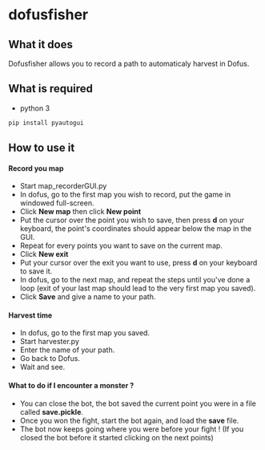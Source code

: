 # dofusfisher

## What it does
Dofusfisher allows you to record a path to automaticaly harvest in Dofus.

## What is required
* python 3
```python
pip install pyautogui
```

## How to use it
#### Record you map
* Start map_recorderGUI.py
* In dofus, go to the first map you wish to record, put the game in windowed full-screen.
* Click **New map** then click **New point**
* Put the cursor over the point you wish to save, then press **d** on your keyboard, the point's coordinates should appear below the map in the GUI.
* Repeat for every points you want to save on the current map.
* Click **New exit**
* Put your cursor over the exit you want to use, press **d** on your keyboard to save it.
* In dofus, go to the next map, and repeat the steps until you've done a loop (exit of your last map should lead to the very first map you saved).
* Click **Save** and give a name to your path.

#### Harvest time
* In dofus, go to the first map you saved.
* Start harvester.py
* Enter the name of your path.
* Go back to Dofus.
* Wait and see.

#### What to do if I encounter a monster ?
* You can close the bot, the bot saved the current point you were in a file called **save.pickle**.
* Once you won the fight, start the bot again, and load the **save** file.
* The bot now keeps going where you were before your fight ! (If you closed the bot before it started clicking on the next points)
